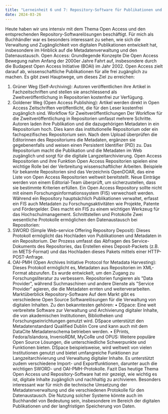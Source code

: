 ```yaml
---
title: "Lerneinheit 6 und 7: Repository-Software für Publikationen und Forschungsdaten Teile 1 und 2 "
date: 2024-03-26
---
```


Heute haben wir uns intensiv mit dem Thema Open Access und den entsprechenden Repository-Softwarelösungen beschäftigt. Für mich als Buchhändler war es besonders interessant zu sehen, wie sich die Verwaltung und Zugänglichkeit von digitalen Publikationen entwickelt hat, insbesondere im Hinblick auf die Metadatenverwaltung und den Datenaustausch.
Open Access: Grundlegende Konzepte
Die Open Access Bewegung nahm Anfang der 2000er Jahre Fahrt auf, insbesondere durch die Budapest Open Access Initiative (BOAI) im Jahr 2002. Open Access zielt darauf ab, wissenschaftliche Publikationen für alle frei zugänglich zu machen. Es gibt zwei Hauptwege, um dieses Ziel zu erreichen:
1.	Grüner Weg (Self-Archiving): Autoren veröffentlichen ihre Artikel in Fachzeitschriften und stellen sie anschliessend als Zweitveröffentlichung in Repositorien kostenfrei zur Verfügung.
2.	Goldener Weg (Open Access Publishing): Artikel werden direkt in Open Access Zeitschriften veröffentlicht, die für den Leser kostenfrei zugänglich sind.
Workflow für Zweitveröffentlichungen
Der Workflow für die Zweitveröffentlichung in Repositorien umfasst mehrere Schritte. Autoren laden ihre Publikation und die dazugehörigen Metadaten in ein Repositorium hoch. Dies kann das institutionelle Repositorium oder ein fachspezifisches Repositorium sein. Nach dem Upload überprüfen die Editorinnen des Repositoriums die Metadaten, ergänzen sie gegebenenfalls und weisen einen Persistent Identifier (PID) zu. Das Repositorium macht die Publikation und die Metadaten im Web zugänglich und sorgt für die digitale Langzeitarchivierung.
Open Access Repositorien und ihre Funktion
Open Access Repositorien spielen eine wichtige Rolle bei der Verbreitung wissenschaftlicher Arbeiten. Beispiele für bekannte Repositorien sind das Verzeichnis OpenDOAR, das eine Liste von Open Access Repositorien weltweit bereitstellt. Neue Einträge werden von einem Editorial-Team überprüft, um sicherzustellen, dass sie bestimmte Kriterien erfüllen.
Ein Open Access Repository sollte nicht mit einem Forschungsinformationssystem (FIS) verwechselt werden. Während ein Repository hauptsächlich Publikationen verwaltet, erfasst ein FIS auch Metadaten zu Forschungsaktivitäten wie Projekte, Patente und Fördergelder. Dies macht ein FIS zu einem wichtigen Werkzeug für das Hochschulmanagement.
Schnittstellen und Protokolle
Zwei wesentliche Protokolle ermöglichen den Datenaustausch bei Repositorien:
1.	SWORD (Simple Web-service Offering Repository Deposit): Dieses Protokoll ermöglicht das Hochladen von Publikationen und Metadaten in ein Repositorium. Der Prozess umfasst das Abfragen des Service-Dokuments des Repositories, das Erstellen eines Deposit-Packets (z.B. im METS-Format) und das Hochladen dieses Pakets mittels einer HTTP-POST-Anfrage.
2.	OAI-PMH (Open Archives Initiative Protocol for Metadata Harvesting): Dieses Protokoll ermöglicht es, Metadaten aus Repositorien im XML-Format abzurufen. Es wurde entwickelt, um den Zugang zu Forschungsliteratur zu verbessern. Repositorien fungieren als "Data Provider", während Suchmaschinen und andere Dienste als "Service Provider" agieren, die die Metadaten ernten und weiterverarbeiten.
Marktüberblick Repository-Software
Auf dem Markt gibt es verschiedene Open Source Softwarelösungen für die Verwaltung von digitalen Inhalten. Zu den bekanntesten gehören:
•	DSpace: Eine weit verbreitete Software zur Verwaltung und Archivierung digitaler Inhalte, die von akademischen Institutionen, Bibliotheken und Forschungseinrichtungen genutzt wird. DSpace unterstützt den Metadatenstandard Qualified Dublin Core und kann auch mit dem DataCite Metadatenschema betrieben werden.
•	EPrints, Fedora/Islandora, InvenioRDM, MyCoRe und OPUS: Weitere populäre Open Source Lösungen, die unterschiedliche Schwerpunkte und Funktionen bieten.
DSpace beispielsweise, wird weltweit von vielen Institutionen genutzt und bietet umfangreiche Funktionen zur Langzeitarchivierung und Verwaltung digitaler Inhalte. Es unterstützt zudem verschiedene Import- und Exportfunktionen, darunter auch die wichtigen SWORD- und OAI-PMH-Protokolle.
Fazit
Das heutige Thema Open Access und Repository-Software hat mir gezeigt, wie wichtig es ist, digitale Inhalte zugänglich und nachhaltig zu archivieren. Besonders interessant war für mich die technische Umsetzung der Metadatenverwaltung und die verschiedenen Protokolle für den Datenaustausch. Die Nutzung solcher Systeme könnte auch im Buchhandel von Bedeutung sein, insbesondere im Bereich der digitalen Publikationen und der langfristigen Speicherung von Daten.


